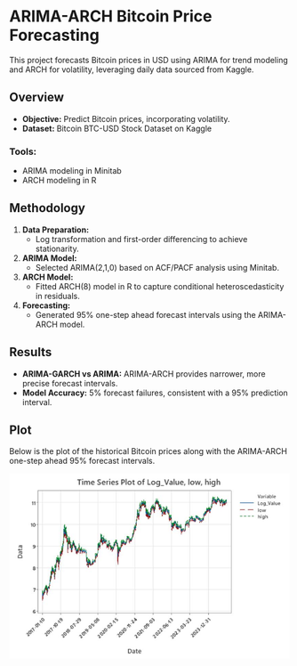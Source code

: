 # ARIMA-ARCH Bitcoin Price Forecasting

This project forecasts Bitcoin prices in USD using ARIMA for trend modeling and ARCH for volatility, leveraging daily data sourced from Kaggle.

## Overview
- **Objective:** Predict Bitcoin prices, incorporating volatility.
- **Dataset:** Bitcoin BTC-USD Stock Dataset on Kaggle

### Tools:
- ARIMA modeling in Minitab
- ARCH modeling in R

## Methodology
1. **Data Preparation:**
   - Log transformation and first-order differencing to achieve stationarity.
2. **ARIMA Model:**
   - Selected ARIMA(2,1,0) based on ACF/PACF analysis using Minitab.
3. **ARCH Model:**
   - Fitted ARCH(8) model in R to capture conditional heteroscedasticity in residuals.
4. **Forecasting:**
   - Generated 95% one-step ahead forecast intervals using the ARIMA-ARCH model.
  
## Results
- **ARIMA-GARCH vs ARIMA:** ARIMA-ARCH provides narrower, more precise forecast intervals.
- **Model Accuracy:** 5% forecast failures, consistent with a 95% prediction interval.

## Plot
Below is the plot of the historical Bitcoin prices along with the ARIMA-ARCH one-step ahead 95% forecast intervals.

![Alt text](forecasted_plot.JPG)
